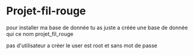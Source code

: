 # Projet-fil-rouge

pour installer ma base de donnée tu as juste a créée une base de donnée qui ce nom projet_fil_rouge

pas d'utilisateur a créer le user est root et sans mot de passe
